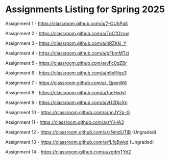 # Assignments Listing for Spring 2025

Assignment 1 - <https://classroom.github.com/a/7-OUhPaS>

Assignment 2 - <https://classroom.github.com/a/TpC1Ozvw>

Assignment 3 - <https://classroom.github.com/a/hRZKkj_Y>

Assignment 4 - <https://classroom.github.com/a/pFbmMTzi>

Assignment 5 - <https://classroom.github.com/a/vFc0qZBr>

Assignment 6 - <https://classroom.github.com/a/n5xINgs3>

Assignment 7 - <https://classroom.github.com/a/_EjpxnW6>

Assignment 8 - <https://classroom.github.com/a/1ueHxdyI>

Assignment 9 - <https://classroom.github.com/a/yU2DjcXn>

Assignment 10 - <https://classroom.github.com/a/nnJY2a-G>

Assignment 11 - <https://classroom.github.com/a/zYii-iA3>

Assignment 12 - <https://classroom.github.com/a/sNmdUTiB> (Ungraded)

Assignment 13 - <https://classroom.github.com/a/fLfgBwkd> (Ungraded)

Assignment 14 - <https://classroom.github.com/a/zgdmTYdZ>
